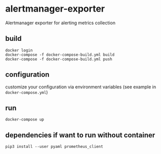 # alertmanager-exporter

Alertmanager exporter for alerting metrics collection

## build

~~~~
docker login
docker-compose -f docker-compose-build.yml build
docker-compose -f docker-compose-build.yml push
~~~~

## configuration

customize your configuration via environment variables (see example in `docker-compose.yml`)

## run

~~~~
docker-compose up
~~~~

## dependencies if want to run without container

~~~~
pip3 install --user pyaml prometheus_client
~~~~

